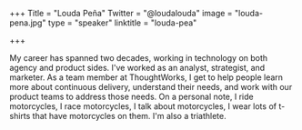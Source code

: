 +++
Title = "Louda Peña"
Twitter = "@loudalouda"
image = "louda-pena.jpg"
type = "speaker"
linktitle = "louda-pea"

+++

My career has spanned two decades, working in technology on both agency and product sides. I've worked as an analyst, strategist, and marketer. As a team member at ThoughtWorks, I get to help people learn more about continuous delivery, understand their needs, and work with our product teams to address those needs. On a personal note, I ride motorcycles, I race motorcycles, I talk about motorcycles, I wear lots of t-shirts that have motorcycles on them. I'm also a triathlete.
